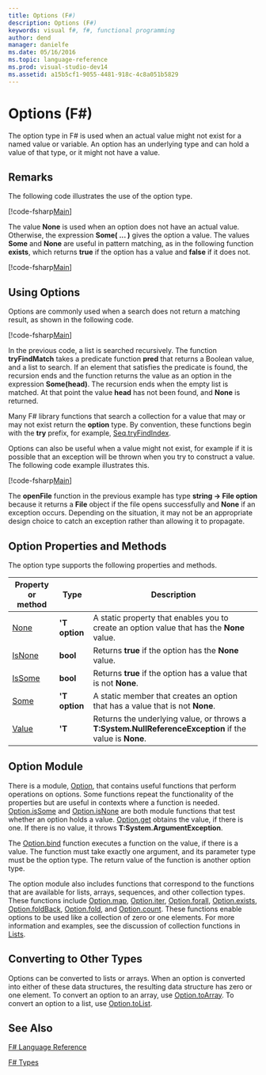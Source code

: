 ```yaml
---
title: Options (F#)
description: Options (F#)
keywords: visual f#, f#, functional programming
author: dend
manager: danielfe
ms.date: 05/16/2016
ms.topic: language-reference
ms.prod: visual-studio-dev14
ms.assetid: a15b5cf1-9055-4481-918c-4c8a051b5829 
---
```


# Options (F#)

The option type in F# is used when an actual value might not exist for a named value or variable. An option has an underlying type and can hold a value of that type, or it might not have a value.


## Remarks
The following code illustrates the use of the option type.

[!code-fsharp[Main](snippets/fslangref1/snippet1404.fs)]

The value **None** is used when an option does not have an actual value. Otherwise, the expression **Some( ... )** gives the option a value. The values **Some** and **None** are useful in pattern matching, as in the following function **exists**, which returns **true** if the option has a value and **false** if it does not.

[!code-fsharp[Main](snippets/fslangref1/snippet1401.fs)]
    
## Using Options
Options are commonly used when a search does not return a matching result, as shown in the following code.

[!code-fsharp[Main](snippets/fslangref1/snippet1403.fs)]
    
In the previous code, a list is searched recursively. The function **tryFindMatch** takes a predicate function **pred** that returns a Boolean value, and a list to search. If an element that satisfies the predicate is found, the recursion ends and the function returns the value as an option in the expression **Some(head)**. The recursion ends when the empty list is matched. At that point the value **head** has not been found, and **None** is returned.

Many F# library functions that search a collection for a value that may or may not exist return the **option** type. By convention, these functions begin with the **try** prefix, for example, [Seq.tryFindIndex](http://msdn.microsoft.com/en-us/library/c357b221-edf6-4f68-bf40-82a3156d945a).

Options can also be useful when a value might not exist, for example if it is possible that an exception will be thrown when you try to construct a value. The following code example illustrates this.

[!code-fsharp[Main](snippets/fslangref1/snippet1402.fs)]

The **openFile** function in the previous example has type **string -&gt; File option** because it returns a **File** object if the file opens successfully and **None** if an exception occurs. Depending on the situation, it may not be an appropriate design choice to catch an exception rather than allowing it to propagate.


## Option Properties and Methods
The option type supports the following properties and methods.



|Property or method|Type|Description|
|------------------|----|-----------|
|[None](http://msdn.microsoft.com/en-us/library/83ef260a-aa33-4e6f-aee6-b9bf0a461476)|**'T option**|A static property that enables you to create an option value that has the **None** value.|
|[IsNone](http://msdn.microsoft.com/en-us/library/f08532ca-1716-4f60-ae59-8ef6256df234)|**bool**|Returns **true** if the option has the **None** value.|
|[IsSome](http://msdn.microsoft.com/en-us/library/c5088d51-c5d7-425f-a77f-12c379bb356f)|**bool**|Returns **true** if the option has a value that is not **None**.|
|[Some](http://msdn.microsoft.com/en-us/library/12f048d2-e293-4596-accb-de036ecd63fc)|**'T option**|A static member that creates an option that has a value that is not **None**.|
|[Value](http://msdn.microsoft.com/en-us/library/c79f68e8-11fd-45b1-a053-e8fc38b56df7)|**'T**|Returns the underlying value, or throws a **T:System.NullReferenceException** if the value is **None**.|

## Option Module
There is a module, [Option](http://msdn.microsoft.com/en-us/library/e615e4d3-bbbb-49ba-addc-6061ea2e2f4c), that contains useful functions that perform operations on options. Some functions repeat the functionality of the properties but are useful in contexts where a function is needed. [Option.isSome](http://msdn.microsoft.com/en-us/library/41ad0857-5672-4326-84b5-c33dc43dcf79) and [Option.isNone](http://msdn.microsoft.com/en-us/library/73db6a53-15e7-40a6-94f9-a0049e5f4819) are both module functions that test whether an option holds a value. [Option.get](http://msdn.microsoft.com/en-us/library/803e9fcb-6edd-4910-808c-25f08cbc55ea) obtains the value, if there is one. If there is no value, it throws **T:System.ArgumentException**.

The [Option.bind](http://msdn.microsoft.com/en-us/library/c3406192-24ac-49b5-bc3b-8f805187f1c0) function executes a function on the value, if there is a value. The function must take exactly one argument, and its parameter type must be the option type. The return value of the function is another option type.

The option module also includes functions that correspond to the functions that are available for lists, arrays, sequences, and other collection types. These functions include [Option.map](http://msdn.microsoft.com/en-us/library/91a20385-7e73-40c2-9adc-635e86d6a622), [Option.iter](http://msdn.microsoft.com/en-us/library/83389eef-3dff-4074-b4cc-f69581c25191), [Option.forall](http://msdn.microsoft.com/en-us/library/ba884586-5eae-49c5-9e36-05481c1c3428), [Option.exists](http://msdn.microsoft.com/en-us/library/a606d2d4-fddc-4eab-ab37-c6138fb7ad99), [Option.foldBack](http://msdn.microsoft.com/en-us/library/a882fbaf-c019-46f0-b4f5-b8c2b8b90ffb), [Option.fold](http://msdn.microsoft.com/en-us/library/af896794-3d53-406c-9411-316cd5c33ad8), and [Option.count](http://msdn.microsoft.com/en-us/library/2dac83a9-684e-4d0f-b50e-ff722a8bb876). These functions enable options to be used like a collection of zero or one elements. For more information and examples, see the discussion of collection functions in [Lists](http://msdn.microsoft.com/en-us/library/83102799-f251-42e1-93ef-64232e8c5b1d).


## Converting to Other Types
Options can be converted to lists or arrays. When an option is converted into either of these data structures, the resulting data structure has zero or one element. To convert an option to an array, use [Option.toArray](http://msdn.microsoft.com/en-us/library/c8044873-ba17-4b52-8231-eb1a28318c64). To convert an option to a list, use [Option.toList](http://msdn.microsoft.com/en-us/library/5f1af295-9fa9-40ad-b4a1-3578d94d44e1).


## See Also
[F&#35; Language Reference](FSharp-Language-Reference.md)

[F&#35; Types](FSharp-Types.md)


